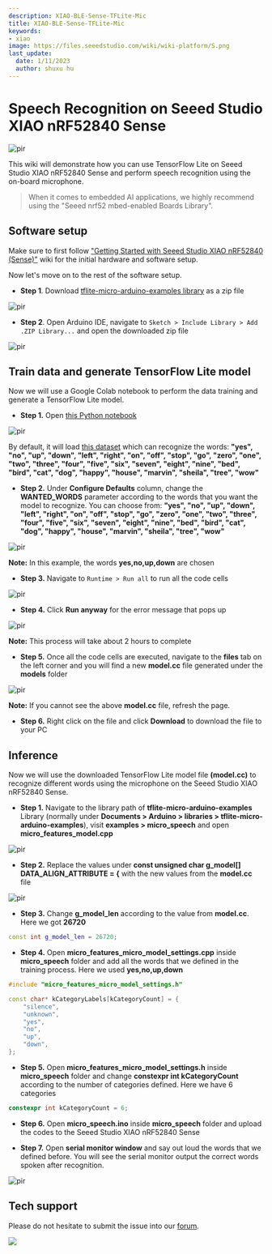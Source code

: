 ```yaml
---
description: XIAO-BLE-Sense-TFLite-Mic
title: XIAO-BLE-Sense-TFLite-Mic
keywords:
- xiao
image: https://files.seeedstudio.com/wiki/wiki-platform/S.png
last_update:
  date: 1/11/2023
  author: shuxu hu
---
```


# Speech Recognition on Seeed Studio XIAO nRF52840 Sense

<p style={{textAlign: 'center'}}><img src="https://files.seeedstudio.com/wiki/XIAO-BLE/TFLite/pics/TFLite-mic-thumb.png" alt="pir" width={1000} height="auto" /></p>


This wiki will demonstrate how you can use TensorFlow Lite on Seeed Studio XIAO nRF52840 Sense and perform speech recognition using the on-board microphone.

> When it comes to embedded AI applications, we highly recommend using the "Seeed nrf52 mbed-enabled Boards Library".

## Software setup

Make sure to first follow ["Getting Started with Seeed Studio XIAO nRF52840 (Sense)"](https://wiki.seeedstudio.com/XIAO_BLE/) wiki for the initial hardware and software setup.

Now let's move on to the rest of the software setup.

- **Step 1**. Download [tflite-micro-arduino-examples library](https://github.com/lakshanthad/tflite-micro-arduino-examples) as a zip file

<p style={{textAlign: 'center'}}><img src="https://files.seeedstudio.com/wiki/XIAO-BLE/TFLite/pics/tflite-mic-github.png" alt="pir" width={1000} height="auto" /></p>


- **Step 2**. Open Arduino IDE, navigate to `Sketch > Include Library > Add .ZIP Library...` and open the downloaded zip file 

<p style={{textAlign: 'center'}}><img src="https://files.seeedstudio.com/wiki/XIAO-BLE/add-zip.png" alt="pir" width={600} height="auto" /></p>


## Train data and generate TensorFlow Lite model

Now we will use a Google Colab notebook to perform the data training and generate a TensorFlow Lite model.

- **Step 1.** Open [this Python notebook](https://colab.research.google.com/github/tensorflow/tflite-micro/blob/main/tensorflow/lite/micro/examples/micro_speech/train/train_micro_speech_model.ipynb)

<p style={{textAlign: 'center'}}><img src="https://files.seeedstudio.com/wiki/XIAO-BLE/TFLite/pics/TF-notebook-mic.jpg" alt="pir" width={1000} height="auto" /></p>


By default, it will load [this dataset](https://storage.googleapis.com/download.tensorflow.org/data/speech_commands_v0.02.tar.gz) which can recognize the words: **"yes", "no", "up", "down", "left", "right", "on", "off", "stop", "go", "zero", "one", "two", "three", "four", "five", "six", "seven", "eight", "nine", "bed", "bird", "cat", "dog", "happy", "house", "marvin", "sheila", "tree", "wow"**

- **Step 2.** Under **Configure Defaults** column, change the **WANTED_WORDS** parameter according to the words that you want the model to recognize. You can choose from: **"yes", "no", "up", "down", "left", "right", "on", "off", "stop", "go", "zero", "one", "two", "three", "four", "five", "six", "seven", "eight", "nine", "bed", "bird", "cat", "dog", "happy", "house", "marvin", "sheila", "tree", "wow"**
<p style={{textAlign: 'center'}}><img src="https://files.seeedstudio.com/wiki/XIAO-BLE/TFLite/pics/TF-notebook-wanted-words.png" alt="pir" width={600} height="auto" /></p>


**Note:** In this example, the words **yes,no,up,down** are chosen

- **Step 3.** Navigate to `Runtime > Run all` to run all the code cells

<p style={{textAlign: 'center'}}><img src="https://files.seeedstudio.com/wiki/XIAO-BLE/TFLite/pics/micro-speech-run-all.png" alt="pir" width={450} height="auto" /></p>


- **Step 4.** Click **Run anyway** for the error message that pops up

<p style={{textAlign: 'center'}}><img src="https://files.seeedstudio.com/wiki/XIAO-BLE/run-anyway.png" alt="pir" width={600} height="auto" /></p>


**Note:** This process will take about 2 hours to complete

- **Step 5.** Once all the code cells are executed, navigate to the **files** tab on the left corner and you will find a new **model.cc** file generated under the **models** folder

<p style={{textAlign: 'center'}}><img src="https://files.seeedstudio.com/wiki/XIAO-BLE/TFLite/pics/model-cc.png" alt="pir" width={300} height="auto" /></p>


**Note:** If you cannot see the above **model.cc** file, refresh the page.

- **Step 6.** Right click on the file and click **Download** to download the file to your PC

## Inference 

Now we will use the downloaded TensorFlow Lite model file **(model.cc)** to recognize different words using the microphone on the Seeed Studio XIAO nRF52840 Sense.

- **Step 1.** Navigate to the library path of **tflite-micro-arduino-examples** Library (normally under **Documents > Arduino > libraries > tflite-micro-arduino-examples**), visit **examples > micro_speech** and open **micro_features_model.cpp**

<p style={{textAlign: 'center'}}><img src="https://files.seeedstudio.com/wiki/XIAO-BLE/TFLite/pics/micro-features-model-open.png" alt="pir" width={550} height="auto" /></p>


- **Step 2.** Replace the values under **const unsigned char g_model[] DATA_ALIGN_ATTRIBUTE = {** with the new values from the **model.cc** file

<p style={{textAlign: 'center'}}><img src="https://files.seeedstudio.com/wiki/XIAO-BLE/TFLite/pics/model-values.png" alt="pir" width={550} height="auto" /></p>


- **Step 3.** Change **g_model_len** according to the value from **model.cc**. Here we got **26720**

```cpp
const int g_model_len = 26720;
```

- **Step 4.** Open **micro_features_micro_model_settings.cpp** inside **micro_speech** folder and add all the words that we defined in the training process. Here we used **yes,no,up,down**

```cpp
#include "micro_features_micro_model_settings.h"

const char* kCategoryLabels[kCategoryCount] = {
    "silence",
    "unknown",
    "yes",
    "no",
    "up",
    "down",
};
```

- **Step 5.** Open **micro_features_micro_model_settings.h** inside **micro_speech** folder and change **constexpr int kCategoryCount** according to the number of categories defined. Here we have 6 categories

```cpp
constexpr int kCategoryCount = 6;
```

- **Step 6.** Open **micro_speech.ino** inside **micro_speech** folder and upload the codes to the Seeed Studio XIAO nRF52840 Sense

- **Step 7.** Open **serial monitor window** and say out loud the words that we defined before. You will see the serial monitor output the correct words spoken after recognition.

<p style={{textAlign: 'center'}}><img src="https://files.seeedstudio.com/wiki/XIAO-BLE/TFLite/pics/mic-capture.png" alt="pir" width={300} height="auto" /></p>


## Tech support

Please do not hesitate to submit the issue into our [forum](https://forum.seeedstudio.com/).
<br />
<p style={{textAlign: 'center'}}><a href="https://www.seeedstudio.com/act-4.html?utm_source=wiki&utm_medium=wikibanner&utm_campaign=newproducts" target="_blank"><img src="https://files.seeedstudio.com/wiki/Wiki_Banner/new_product.jpg" /></a></p>